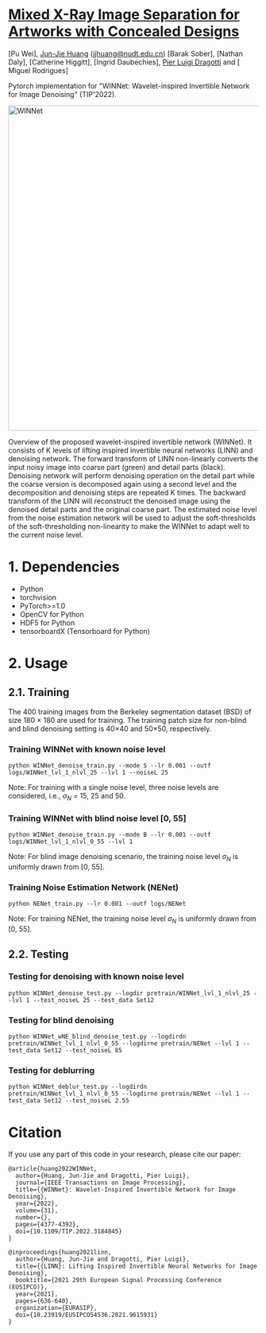 # [Mixed X-Ray Image Separation for Artworks with Concealed Designs](https://ieeexplore.ieee.org/abstract/document/9810038)

<!--![visitors](https://visitor-badge.glitch.me/badge?page_id=jjhuangcs/WINNet)-->

[Pu Wei], [Jun-Jie Huang](https://jjhuangcs.github.io/) (jjhuang@nudt.edu.cn) [Barak Sober], [Nathan Daly], [Catherine Higgitt], [Ingrid Daubechies], [Pier Luigi Dragotti](http://www.commsp.ee.ic.ac.uk/~pld/) and [
Miguel Rodrigues]

Pytorch implementation for "WINNet: Wavelet-inspired Invertible Network for Image Denoising" (TIP'2022).

<img width="654" alt="WINNet" src="https://user-images.githubusercontent.com/89965355/178172283-b6b9e7da-add2-44ad-b83d-3b87918a8c5b.png">

Overview of the proposed wavelet-inspired invertible network (WINNet). It consists of K levels of lifting inspired invertible neural networks (LINN) and denoising network. The forward transform of LINN non-linearly converts the input noisy image into coarse part (green) and detail parts (black). Denoising network will perform denoising operation on the detail part while the coarse version is decomposed again using a second level and the decomposition and denoising steps are repeated K times. The backward transform of the LINN will reconstruct the denoised image using the denoised detail parts and the original coarse part. The estimated noise level from the noise estimation network will be used to adjust the soft-thresholds of the soft-thresholding non-linearity to make the WINNet to adapt well to the current noise level.

# 1. Dependencies
* Python
* torchvision
* PyTorch>=1.0
* OpenCV for Python
* HDF5 for Python
* tensorboardX (Tensorboard for Python)

# 2. Usage

## 2.1. Training

The 400 training images from the Berkeley segmentation dataset (BSD) of size 180 × 180 are used for training. The training patch size for
non-blind and blind denoising setting is 40×40 and 50×50, respectively.

### Training WINNet with known noise level
```python WINNet_denoise_train.py --mode S --lr 0.001 --outf logs/WINNet_lvl_1_nlvl_25 --lvl 1 --noiseL 25```

Note: For training with a single noise level, three noise levels are considered, i.e., $\sigma_N$ = 15, 25 and 50.

### Training WINNet with blind noise level [0, 55]
```python WINNet_denoise_train.py --mode B --lr 0.001 --outf logs/WINNet_lvl_1_nlvl_0_55 --lvl 1```

Note: For blind image denoising scenario, the training noise level $\sigma_N$ is uniformly drawn from [0, 55].

### Training Noise Estimation Network (NENet)
```python NENet_train.py --lr 0.001 --outf logs/NENet```

Note: For training NENet, the training noise level $\sigma_N$ is uniformly drawn from [0, 55].

## 2.2. Testing

### Testing for denoising with known noise level
```python WINNet_denoise_test.py --logdir pretrain/WINNet_lvl_1_nlvl_25 --lvl 1 --test_noiseL 25 --test_data Set12```

### Testing for blind denoising
```python WINNet_wNE_blind_denoise_test.py --logdirdn pretrain/WINNet_lvl_1_nlvl_0_55 --logdirne pretrain/NENet --lvl 1 --test_data Set12 --test_noiseL 85```

### Testing for deblurring
```python WINNet_deblur_test.py --logdirdn pretrain/WINNet_lvl_1_nlvl_0_55 --logdirne pretrain/NENet --lvl 1 --test_data Set12 --test_noiseL 2.55```

# Citation

If you use any part of this code in your research, please cite our paper:


```
@article{huang2022WINNet,
  author={Huang, Jun-Jie and Dragotti, Pier Luigi},
  journal={IEEE Transactions on Image Processing},
  title={{WINNet}: Wavelet-Inspired Invertible Network for Image Denoising},
  year={2022},
  volume={31},
  number={},
  pages={4377-4392},
  doi={10.1109/TIP.2022.3184845}
}
```
```
@inproceedings{huang2021linn,
  author={Huang, Jun-Jie and Dragotti, Pier Luigi},
  title={{LINN}: Lifting Inspired Invertible Neural Networks for Image Denoising},
  booktitle={2021 29th European Signal Processing Conference (EUSIPCO)}, 
  year={2021},
  pages={636-640},
  organization={EURASIP},
  doi={10.23919/EUSIPCO54536.2021.9615931}
}
```

